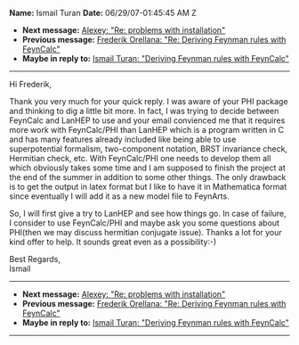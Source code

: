 **Name:** Ismail Turan
**Date:** 06/29/07-01:45:45 AM Z

  - **Next message:** [Alexey: "Re: problems with
    installation"](0454.html)
  - **Previous message:** [Frederik Orellana: "Re: Deriving Feynman
    rules with FeynCalc"](0452.html)
  - **Maybe in reply to:** [Ismail Turan: "Deriving Feynman rules with
    FeynCalc"](0451.html)

-----

Hi Frederik,  

Thank you very much for your quick reply. I was aware of your PHI
package and thinking to dig a little bit more. In fact, I was trying to
decide between FeynCalc and LanHEP to use and your email convienced me
that it requires more work with FeynCalc/PHI than LanHEP which is a
program written in C and has many features already included like being
able to use superpotential formalism, two-component notation, BRST
invariance check, Hermitian check, etc. With FeynCalc/PHI one needs to
develop them all which obviously takes some time and I am supposed to
finish the project at the end of the summer in addition to some other
things. The only drawback is to get the output in latex format but I
like to have it in Mathematica format since eventually I will add it as
a new model file to FeynArts.  

So, I will first give a try to LanHEP and see how things go. In case of
failure, I consider to use FeynCalc/PHI and maybe ask you some questions
about PHI(then we may discuss hermitian conjugate issue). Thanks a lot
for your kind offer to help. It sounds great even as a possibility:-)  

Best Regards,  
Ismail  

-----

  - **Next message:** [Alexey: "Re: problems with
    installation"](0454.html)
  - **Previous message:** [Frederik Orellana: "Re: Deriving Feynman
    rules with FeynCalc"](0452.html)
  - **Maybe in reply to:** [Ismail Turan: "Deriving Feynman rules with
    FeynCalc"](0451.html)

-----

